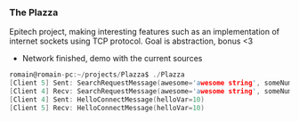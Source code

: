 ### The Plazza

Epitech project, making interesting features such as an implementation of internet sockets using TCP protocol.
Goal is abstraction, bonus <3

* Network finished, demo with the current sources
```c
romain@romain-pc:~/projects/Plazza$ ./Plazza 
[Client 5] Sent: SearchRequestMessage(awesome='awesome string', someNumber=100)
[Client 4] Recv: SearchRequestMessage(awesome='awesome string', someNumber=100)
[Client 4] Sent: HelloConnectMessage(helloVar=10)
[Client 5] Recv: HelloConnectMessage(helloVar=10)
```
